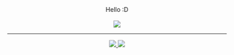 <div align="center">Hello :D</div>
<br/>
<div align="center">
  <a href="#"><img align="center" src="https://github-readme-stats.vercel.app/api/top-langs/?username=flooyd&layout=compact&theme=ayu-mirage&hide=python,ejs" /></a> 
  <hr>
  <div>
    <a href="https://flooyd.github.io/portfolio//"><img src="https://img.shields.io/badge/-Website-000000?style=flat-square&logo=awesome-lists&logoColor=white" />  </a>
    <a href="https://www.linkedin.com/in/floyd-jones-2a51099a/"><img src="https://img.shields.io/badge/-LinkedIn-0077B5?style=flat-square&logo=LinkedIn&logoColor=white" />  </a>
    
  </div>
